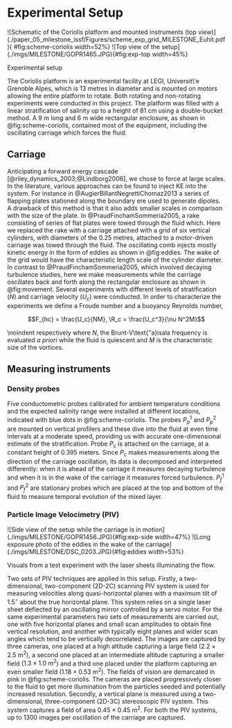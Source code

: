 # Experimental Setup

<div id="fig:scheme">
![Schematic of the Coriolis platform and mounted instruments (top
view)](./paper_05_milestone_issf/Figures/scheme_exp_grid_MILESTONE_Euhit.pdf){
#fig:scheme-coriolis width=52%}
![Top view of the setup](./imgs/MILESTONE/GOPR1465.JPG){#fig:exp-top width=45%}

Experimental setup
</div>
The Coriolis platform is an experimental facility at LEGI, Universit\'e
Grenoble Alpes, which is 13 metres in diameter and is mounted on motors
allowing the entire platform to rotate. Both rotating and non-rotating
experiments were conducted in this project. The platform was filled with a
linear stratification of salinity up to a height of 81 cm using a double-bucket
method. A 9 m long and 6 m wide rectangular enclosure, as shown in
@fig:scheme-coriolis, contained most of the equipment, including the
oscillating carriage which forces the fluid.

## Carriage


Anticipating a forward energy cascade [@riley_dynamics_2003;@Lindborg2006], we
chose to force at large scales. In the literature, various approaches can be
found to inject KE into the system. For instance in
@AugierBillantNegrettiChomaz2013 a series of flapping plates stationed along
the boundary ere used to generate dipoles. A drawback of this method is that it
also adds smaller scales in comparison with the size of the plate. In
@PraudFinchamSommeria2005, a rake consisting of series of flat plates were
towed through the fluid which. Here we replaced the rake with a carriage
attached with a grid of six vertical cylinders, with diameters of the 0.25
metres, attached to a motor-driven carriage was towed through the fluid.
The oscillating comb injects mostly kinetic energy in the form of eddies as
shown in @fig:eddies.  The wake of the grid would have the characteristic
length scale of the cylinder diameter.
In contrast to @PraudFinchamSommeria2005, which involved decaying
turbulence studies, here we make measurements while the carriage oscillates
back and forth along the rectangular enclosure as shown in @fig:movement.
Several experiments with different levels of stratification ($N$) and
carriage velocity ($U_c$) were conducted. In order to characterize the
experiments we define a Froude number and a buoyancy Reynolds number,

$$F_{hc} = \frac{U_c}{NM}, \R_c = \frac{U_c^3}{\nu N^2M}$$

\noindent respectively where $N$, the Brunt-V\text{\"a}isala frequency is evaluated
*a priori* while the fluid is quiescent and $M$ is the characteristic size of the
vortices.

## Measuring instruments

### Density probes

Five conductometric probes calibrated for ambient temperature conditions and
the expected salinity range were installed at different locations, indicated with
blue dots in @fig:scheme-coriolis. The probes $P_p^1$ and $P_p^2$ are mounted
on vertical profilers and these dive into the fluid at even time intervals at a
moderate speed, providing us with accurate one-dimensional estimate of the
stratification. Probe $P_c$ is attached on the carriage, at a constant height
of 0.395 meters. Since $P_c$ makes measurements along the direction of the
carriage oscillation, its data is decomposed and interpreted differently: when it
is ahead of the carriage it measures decaying turbulence and when it is in
the wake of the carriage it measures forced turbulence. $P_f^1$ and $P_f^2$ are
stationary probes which are placed at the top and bottom of the fluid to
measure temporal evolution of the mixed layer.

### Particle Image Velocimetry (PIV)

<div id="fig:eddies">
![Side view of the setup while the carriage is in
motion](./imgs/MILESTONE/GOPR1456.JPG){#fig:exp-side width=47%}
![Long exposure photo of the eddies in the wake of the
carriage](./imgs/MILESTONE/DSC_0203.JPG){#fig:eddies width=53%}

Visuals from a test experiment with the laser sheets illuminating the flow.
</div>

Two sets of PIV techniques are applied in this setup. Firstly, a
two-dimensional, two-component (2D-2C) scanning PIV system is used for
measuring velocities along quasi-horizontal planes with a maximum tilt of
1.5$^\circ$ about the true horizontal plane. This system relies on a single
laser sheet deflected by an oscillating mirror controlled by a servo motor. For
the same experimental parameters two sets of measurements are carried out, one with
five horizontal planes and small scan amplitudes to obtain fine vertical
resolution, and another with typically eight planes and wider scan angles which
tend to be vertically decorrelated. The images are captured by three cameras,
one placed at a high altitude capturing a large field ($2.2 \times 2.5 \text{ m}^2$),
a second one placed at an intermediate altitude capturing a smaller field ($1.3
\times 1.0 \text{ m}^2$) and a third one placed under the platform capturing an even smaller
field ($1.18 \times 0.53 \text{ m}^2$). The fields of vision are demarcated in pink in
@fig:scheme-coriolis.  The cameras are placed progressively closer to the fluid
to get more illumination from the particles seeded and potentially increased
resolution.
Secondly, a vertical plane is measured using a two-dimensional, three-component
(2D-3C) stereoscopic PIV system. This system captures a field of area $0.45
\times 0.45 \text{ m}^2$.
For both the PIV systems, up to 1300 images per oscillation of the carriage are
captured.


